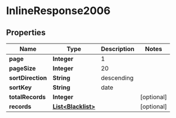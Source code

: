 # InlineResponse2006

## Properties
Name | Type | Description | Notes
------------ | ------------- | ------------- | -------------
**page** | **Integer** | 1 | 
**pageSize** | **Integer** | 20 | 
**sortDirection** | **String** | descending | 
**sortKey** | **String** | date | 
**totalRecords** | **Integer** |  |  [optional]
**records** | [**List&lt;Blacklist&gt;**](Blacklist.md) |  |  [optional]
